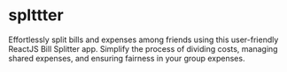# splttter
Effortlessly split bills and expenses among friends using this user-friendly ReactJS Bill Splitter app. Simplify the process of dividing costs, managing shared expenses, and ensuring fairness in your group expenses.
